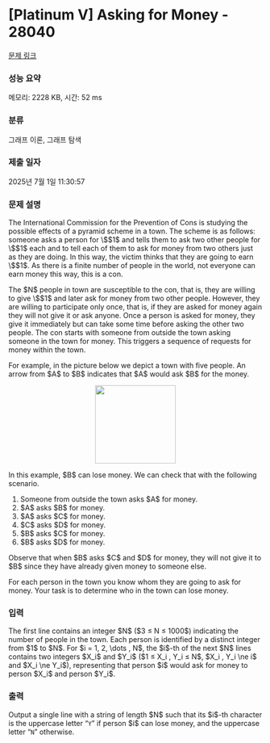 # [Platinum V] Asking for Money - 28040 

[문제 링크](https://www.acmicpc.net/problem/28040) 

### 성능 요약

메모리: 2228 KB, 시간: 52 ms

### 분류

그래프 이론, 그래프 탐색

### 제출 일자

2025년 7월 1일 11:30:57

### 문제 설명

<p>The International Commission for the Prevention of Cons is studying the possible effects of a pyramid scheme in a town. The scheme is as follows: someone asks a person for \$$1$ and tells them to ask two other people for \$$1$ each and to tell each of them to ask for money from two others just as they are doing. In this way, the victim thinks that they are going to earn \$$1$. As there is a finite number of people in the world, not everyone can earn money this way, this is a con.</p>

<p>The $N$ people in town are susceptible to the con, that is, they are willing to give \$$1$ and later ask for money from two other people. However, they are willing to participate only once, that is, if they are asked for money again they will not give it or ask anyone. Once a person is asked for money, they give it immediately but can take some time before asking the other two people. The con starts with someone from outside the town asking someone in the town for money. This triggers a sequence of requests for money within the town.</p>

<p>For example, in the picture below we depict a town with five people. An arrow from $A$ to $B$ indicates that $A$ would ask $B$ for the money.</p>

<p style="text-align: center;"><img alt="" src="" style="width: 160px; height: 155px;"></p>

<p>In this example, $B$ can lose money. We can check that with the following scenario.</p>

<ol>
	<li>Someone from outside the town asks $A$ for money.</li>
	<li>$A$ asks $B$ for money.</li>
	<li>$A$ asks $C$ for money.</li>
	<li>$C$ asks $D$ for money.</li>
	<li>$B$ asks $C$ for money.</li>
	<li>$B$ asks $D$ for money.</li>
</ol>

<p>Observe that when $B$ asks $C$ and $D$ for money, they will not give it to $B$ since they have already given money to someone else.</p>

<p>For each person in the town you know whom they are going to ask for money. Your task is to determine who in the town can lose money.</p>

### 입력 

 <p>The first line contains an integer $N$ ($3 ≤ N ≤ 1000$) indicating the number of people in the town. Each person is identified by a distinct integer from $1$ to $N$. For $i = 1, 2, \dots , N$, the $i$-th of the next $N$ lines contains two integers $X_i$ and $Y_i$ ($1 ≤ X_i , Y_i ≤ N$, $X_i , Y_i \ne i$ and $X_i \ne Y_i$), representing that person $i$ would ask for money to person $X_i$ and person $Y_i$.</p>

### 출력 

 <p>Output a single line with a string of length $N$ such that its $i$-th character is the uppercase letter “<code>Y</code>” if person $i$ can lose money, and the uppercase letter “<code>N</code>” otherwise.</p>

